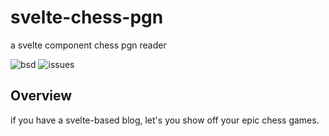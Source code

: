 # svelte-chess-pgn
a svelte component chess pgn reader

![bsd](https://img.shields.io/badge/license-BSD-brightgreen)
![issues](https://img.shields.io/github/issues/soycid/svelte-chess-pgn)
## Overview


if you have a svelte-based blog, let's you show off your epic chess games.
